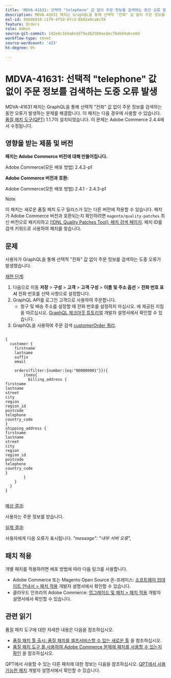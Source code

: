 ```yaml
---
title: 'MDVA-41631: 선택적 "telephone" 값 없이 주문 정보를 검색하는 동안 오류 발생'
description: MDVA-41631 패치는 GraphQL을 통해 선택적 "전화" 값 없이 주문 정보를 검색하는 동안 오류가 발생하는 문제를 해결합니다. 이 패치는 [Quality Patches Tool (QPT)](/help/announcements/adobe-commerce-announcements/magento-quality-patches-released-new-tool-to-self-serve-quality-patches.md) 1.1.7이 설치된 경우 사용할 수 있습니다. 이 문제는 Adobe Commerce 2.4.4에서 수정됩니다.
exl-id: 94b0b918-c1f9-4f5d-8fcd-8b92a9ca8c59
feature: Orders
role: Admin
source-git-commit: 1d2e0c1b4a8e3d79a362500ee3ec7bde84a6ce0d
workflow-type: tm+mt
source-wordcount: '423'
ht-degree: 0%

---
```


# MDVA-41631: 선택적 &quot;telephone&quot; 값 없이 주문 정보를 검색하는 도중 오류 발생

MDVA-41631 패치는 GraphQL을 통해 선택적 &quot;전화&quot; 값 없이 주문 정보를 검색하는 동안 오류가 발생하는 문제를 해결합니다. 이 패치는 다음 경우에 사용할 수 있습니다. [품질 패치 도구(QPT)](/help/announcements/adobe-commerce-announcements/magento-quality-patches-released-new-tool-to-self-serve-quality-patches.md) 1.1.7이 설치되었습니다. 이 문제는 Adobe Commerce 2.4.4에서 수정됩니다.

## 영향을 받는 제품 및 버전

**패치는 Adobe Commerce 버전에 대해 만들어집니다.**

Adobe Commerce(모든 배포 방법) 2.4.2-p1

**Adobe Commerce 버전과 호환:**

Adobe Commerce(모든 배포 방법) 2.4.1 - 2.4.3-p1

>[!NOTE]
>
>이 패치는 새로운 품질 패치 도구 릴리스가 있는 다른 버전에 적용할 수 있습니다. 패치가 Adobe Commerce 버전과 호환되는지 확인하려면 `magento/quality-patches` 최신 버전으로 패키지하고 [[!DNL Quality Patches Tool]: 패치 검색 페이지](https://devdocs.magento.com/quality-patches/tool.html#patch-grid). 패치 ID를 검색 키워드로 사용하여 패치를 찾습니다.

## 문제

사용자가 GraphQL을 통해 선택적 &quot;전화&quot; 값 없이 주문 정보를 검색하는 도중 오류가 발생했습니다.

<u>재현 단계</u>:

1. 다음으로 이동 **저장** > **구성** > **고객** > **고객 구성** > **이름 및 주소 옵션** > **전화 번호 표시** 전화 번호를 선택 사항으로 설정합니다.
1. GraphQL API를 로그인 고객으로 사용하여 주문합니다.
   * 청구 및 배송 주소를 설정할 때 전화 번호를 설정하지 마십시오. 에 제공된 지침을 따르십시오. [GraphQL 체크아웃 튜토리얼](https://devdocs.magento.com/guides/v2.4/graphql/tutorials/checkout/checkout-customer.html) 개발자 설명서에서 확인할 수 있습니다.
1. GraphQL을 사용하여 주문 검색 [customerOrder 쿼리](https://devdocs.magento.com/guides/v2.4/graphql/queries/customer-orders.html).

<pre>
<code class="language-graphql">
{
  customer {
    firstname
    lastname
    suffix
    email

    orders(filter:{number:{eq:"000000001"}}){
        items{
          billing_address {
firstname
lastname
street
city
region
region_id
postcode
telephone
country_code
}
shipping_address {
firstname
lastname
street
city
region
region_id
postcode
telephone
country_code
}
        }
    }
  }
}
</code>
</pre>

<u>예상 결과</u>:

사용자는 주문 정보를 받습니다.

<u>실제 결과</u>:

사용자에게 다음 오류가 표시됩니다. *&quot;message&quot;: &quot;내부 서버 오류&quot;,*

## 패치 적용

개별 패치를 적용하려면 배포 방법에 따라 다음 링크를 사용합니다.

* Adobe Commerce 또는 Magento Open Source 온-프레미스: [소프트웨어 업데이트 안내서 > 패치 적용](https://devdocs.magento.com/guides/v2.4/comp-mgr/patching/mqp.html) 개발자 설명서에서 확인할 수 있습니다.
* 클라우드 인프라의 Adobe Commerce: [업그레이드 및 패치 > 패치 적용](https://devdocs.magento.com/cloud/project/project-patch.html) 개발자 설명서에서 확인할 수 있습니다.

## 관련 읽기

품질 패치 도구에 대한 자세한 내용은 다음을 참조하십시오.

* [품질 패치 툴 출시: 품질 패치를 셀프서비스할 수 있는 새로운 툴](/help/announcements/adobe-commerce-announcements/magento-quality-patches-released-new-tool-to-self-serve-quality-patches.md) 을 참조하십시오.
* [품질 패치 도구 를 사용하여 Adobe Commerce 문제에 패치를 사용할 수 있는지 확인](/help/support-tools/patches-available-in-qpt-tool/check-patch-for-magento-issue-with-magento-quality-patches.md) 을 참조하십시오.

QPT에서 사용할 수 있는 다른 패치에 대한 정보는 다음을 참조하십시오. [QPT에서 사용 가능한 패치](https://devdocs.magento.com/quality-patches/tool.html#patch-grid) 개발자 설명서에서 확인할 수 있습니다.
